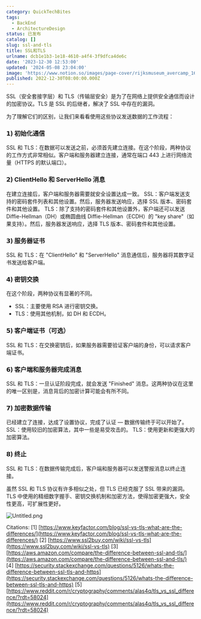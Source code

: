 ```yaml
---
category: QuickTechBites
tags:
  - BackEnd
  - ArchitectureDesign
status: 已发布
catalog: []
slug: ssl-and-tls
title: SSL和TLS
urlname: dcb1e1b3-1e18-4610-a4f4-3f9dfca4de6c
date: '2023-12-30 12:53:00'
updated: '2024-05-08 23:04:00'
image: 'https://www.notion.so/images/page-cover/rijksmuseum_avercamp_1620.jpg'
published: 2022-12-30T08:00:00.000Z
---
```


SSL（安全套接字层）和 TLS（传输层安全）是为了在网络上提供安全通信而设计的加密协议。TLS 是 SSL 的后继者，解决了 SSL 中存在的漏洞。


为了理解它们的区别，让我们来看看使用这些协议发送数据的工作流程：


### 𝟭) 初始化通信


SSL 和 TLS：在数据可以发送之前，必须首先建立连接。在这个阶段，两种协议的工作方式非常相似。客户端和服务器建立连接，通常在端口 443 上进行网络流量（HTTPS 的默认端口）。


### 𝟮) ClientHello 和 ServerHello 消息


在建立连接后，客户端和服务器需要就安全设置达成一致。
SSL：客户端发送支持的密码套件列表和其他设置。然后，服务器发送响应，选择 SSL 版本、密码套件和其他设置。
TLS：除了支持的密码套件和其他设置外，客户端还可以发送 Diffie-Hellman（DH）或椭圆曲线 Diffie-Hellman（ECDH）的 "key share"（如果支持）。然后，服务器发送响应，选择 TLS 版本、密码套件和其他设置。


### 𝟯) 服务器证书


SSL 和 TLS：在 "ClientHello" 和 "ServerHello" 消息通信后，服务器将其数字证书发送给客户端。


### 𝟰) 密钥交换


在这个阶段，两种协议有显著的不同。
- SSL：主要使用 RSA 进行密钥交换。
- TLS：使用其他机制，如 DH 和 ECDH。


### 𝟱) 客户端证书（可选）


SSL 和 TLS：在交换密钥后，如果服务器需要验证客户端的身份，可以请求客户端证书。


### 𝟲) 客户端和服务器完成消息


SSL 和 TLS：一旦认证阶段完成，就会发送 "Finished" 消息。这两种协议在这里的唯一区别是，消息背后的加密计算可能会有所不同。


### 𝟳) 加密数据传输


已经建立了连接，达成了设置协议，完成了认证 — 数据传输终于可以开始了。
SSL：使用较旧的加密算法，其中一些是易受攻击的。
TLS：使用更新和更强大的加密算法。


### 𝟴) 终止


SSL 和 TLS：在数据传输完成后，客户端和服务器可以发送警报消息以终止连接。


虽然 SSL 和 TLS 协议有许多相似之处，但 TLS 已经克服了 SSL 带来的漏洞。TLS 中使用的精细数字握手、密钥交换机制和加密方法，使得加密更强大，安全性更高，可扩展性更好。


![Untitled.png](https://prod-files-secure.s3.us-west-2.amazonaws.com/5d24fe63-e567-4804-86f9-9fdc62e13082/8ff987c5-7f31-4b50-83f5-c69ee7578c4a/Untitled.png?X-Amz-Algorithm=AWS4-HMAC-SHA256&X-Amz-Content-Sha256=UNSIGNED-PAYLOAD&X-Amz-Credential=ASIAZI2LB466UM5SONZB%2F20250324%2Fus-west-2%2Fs3%2Faws4_request&X-Amz-Date=20250324T213356Z&X-Amz-Expires=3600&X-Amz-Security-Token=IQoJb3JpZ2luX2VjEJ3%2F%2F%2F%2F%2F%2F%2F%2F%2F%2FwEaCXVzLXdlc3QtMiJHMEUCIEHmZXFyt7CyhbTtql7G789kSP8rnshJBaVw5FtUhjbHAiEAnrjlJ8BuQcJ%2FBmhaHvxlt7p%2BaI2VJd%2F7aMQyh0s3o1YqiAQI9v%2F%2F%2F%2F%2F%2F%2F%2F%2F%2FARAAGgw2Mzc0MjMxODM4MDUiDF21AKP7bU6TTsD3lSrcA09SfNj%2Fk3XY5FnWGIFadNEzSLaXTOCWRnTJCVPOWN8b4GleGZ7PRWRnxpWUcezY%2FQJw7SqVOX8zEaPl8uudQitybUh%2FU07omWf9AguDIqxsDFJEEzKF1MyPX5t4v5I6Yyel%2ByHCezlTLrWKr%2BER3DNMudL0nHyhXf07ro%2B5mF1vw5oSSP%2BBYtIhTuvQobu09skYqprR8k%2F0PykfhIAZ0MKYOJk5Vil5Py03YBcpgPRuWv2ZRxXSWNgx%2BjBTqWES%2FvowpovwYh0rfwWuOGOicPyZAr3a6vxgkLIHpo%2Fm9XtaGvddvVR3YIAuidaLKXSjXntdVEwDpe0Zr3Ywt8cOcudqS4fQr0GkJTzUALYDAUTYIrTFu%2Fnism1Y2TjpXdgrsW9Rxrzpm4x%2B%2BEWL1ctJL5iqawXjC5u5Q%2FqVpYI%2BTyvBO42uroHy%2F84kqBfccdA47kayib6Lh02%2FlBHqXfZi3BXclrLkd3RP3RYG0xG4TNB6muOPeAeQepKcNn1TkHBVW5UQCcAuHOr4P35lO2I6vCv7Vb2%2FMdoiopSOh%2FoDrXUbTrCa64x3GtX8hfJ7f5PmJZpWSNuJ0zHyLwsS2gXlDfUpbfR3NjuG1Ly8swujMbUd0BRTYfgeT3G3%2BLMfMLSQh78GOqUB3JfiV8%2BEUHZbB0GU7E8krBPbW4Vqoqj1LsPG0cNkiXG5d0NVC3ge%2B%2FMO9SOkrHJLBLD2MKLrKabAG2WLiG43bJIwrJcZnZ%2Fewb6PIUvA4X5A8wO%2Fswr5Vm5GYPDqUmI%2FacjQ6ImYCgZevL73BWjHbGV%2FDqlYdQH8neDsO4bIB0%2FsWB1P0FKPDzhqNi41j72OFNP2w64wLqpWFpISCzW%2FNddGVmu1&X-Amz-Signature=830ada51296e482d081b77524b5e6c21114d573cb81b93538d104f4bd1012433&X-Amz-SignedHeaders=host&x-id=GetObject)


Citations:
[1] [https://www.keyfactor.com/blog/ssl-vs-tls-what-are-the-differences/](https://www.keyfactor.com/blog/ssl-vs-tls-what-are-the-differences/)
[2] [https://www.ssl2buy.com/wiki/ssl-vs-tls](https://www.ssl2buy.com/wiki/ssl-vs-tls)
[3] [https://aws.amazon.com/compare/the-difference-between-ssl-and-tls/](https://aws.amazon.com/compare/the-difference-between-ssl-and-tls/)
[4] [https://security.stackexchange.com/questions/5126/whats-the-difference-between-ssl-tls-and-https](https://security.stackexchange.com/questions/5126/whats-the-difference-between-ssl-tls-and-https)
[5] [https://www.reddit.com/r/cryptography/comments/alas4q/tls_vs_ssl_difference/?rdt=58024](https://www.reddit.com/r/cryptography/comments/alas4q/tls_vs_ssl_difference/?rdt=58024)

